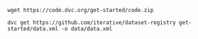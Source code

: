 ``wget https://code.dvc.org/get-started/code.zip``

``dvc get https://github.com/iterative/dataset-registry get-started/data.xml -o data/data.xml``
